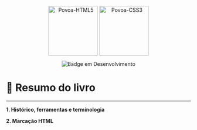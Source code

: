 <div align="center">
<img align="center" alt="Povoa-HTML5" height="135" width="135" src="https://cdn.jsdelivr.net/gh/devicons/devicon@latest/icons/html5/html5-original.svg" />
<img align="center" alt="Povoa-CSS3" height="135" width="135" src="https://cdn.jsdelivr.net/gh/devicons/devicon@latest/icons/css3/css3-original.svg" />




![Badge em Desenvolvimento](http://img.shields.io/static/v1?label=STATUS&message=EM%20DESENVOLVIMENTO&color=GREEN&style=for-the-badge)
</div>



# :bookmark_tabs: Resumo do livro

---

**1. Histórico, ferramentas e terminologia**

**2. Marcação HTML**
